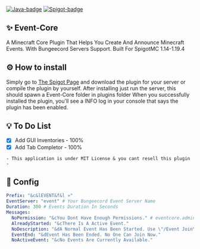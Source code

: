 [![Java-badge](https://forthebadge.com/images/badges/made-with-java.svg)](https://g.co/kgs/LhfxBU)
[![Spigot-badge](https://user-images.githubusercontent.com/102294006/234592459-763d181e-43f1-47f2-972a-93b612bcb7fe.svg)](https://g.co/kgs/LhfxBU)


## ✨ Event-Core
A Minecraft Core Plugin That Helps You Create And Announce Minecraft Events. With Bungeecord Servers Support. Built For SpigotMC 1.14-1.19.4

## ⚙ How to install
Simply go to [The Spigot Page](https://www.spigotmc.org/resources/110088) and download the plugin for your server or compile the plugin by yourself.
After installing just run the server, this should spawn a Event-Core folder in plugins folder
When you successfully installed the plugin, you'll see a INFO log in your console that says the plugin has been enabled.

## 💡 To Do List
- [x] Add GUI Inventories - 100%
- [x] Add Tab Completor - 100%

```
- This application is under MIT License & you cant resell this plugin -
```

## 🔹 Config
```yml
Prefix: "&c&lEVENT&f&l »"
EventServer: "event" # Your Bungeecord Event Server Name
Duration: 300 # Events Duration In Seconds
Messages:
  NoPermission: "&cYou Dont Have Enough Permissions." # eventcore.admin
  AlreadyStarted: "&cThere Is A Active Event."
  NoDescription: "&dA Normal Event Has Been Started. Use \"/Event Join\" To Participate."
  EventEnd: "&dEvent Has Been Ended. No One Can Join Now."
  NoActiveEvent: "&cNo Events Are Currently Available."
```
